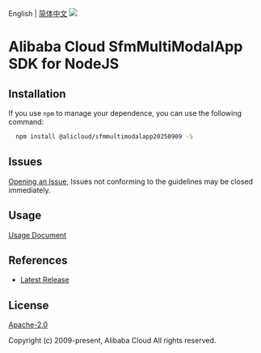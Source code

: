 English | [简体中文](README-CN.md)
![](https://aliyunsdk-pages.alicdn.com/icons/AlibabaCloud.svg)

# Alibaba Cloud SfmMultiModalApp SDK for NodeJS

## Installation
If you use `npm` to manage your dependence, you can use the following command:

```sh
  npm install @alicloud/sfmmultimodalapp20250909 -S
```

## Issues
[Opening an Issue](https://github.com/aliyun/alibabacloud-typescript-sdk/issues/new), Issues not conforming to the guidelines may be closed immediately.

## Usage
[Usage Document](https://github.com/aliyun/alibabacloud-typescript-sdk/blob/master/docs/Usage-EN.md#quick-examples)

## References
* [Latest Release](https://github.com/aliyun/alibabacloud-typescript-sdk/)

## License
[Apache-2.0](http://www.apache.org/licenses/LICENSE-2.0)

Copyright (c) 2009-present, Alibaba Cloud All rights reserved.
